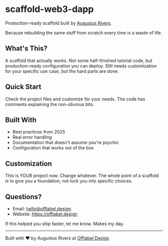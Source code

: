 # scaffold-web3-dapp

Production-ready scaffold built by [Augustus Rivers](https://offlabel.design).

Because rebuilding the same stuff from scratch every time is a waste of life.

## What's This?

A scaffold that actually works. Not some half-finished tutorial code,
but production-ready configuration you can deploy. Still needs customization
for your specific use case, but the hard parts are done.

## Quick Start

Check the project files and customize for your needs. The code has comments
explaining the non-obvious bits.

## Built With

- Best practices from 2025
- Real error handling  
- Documentation that doesn't assume you're psychic
- Configuration that works out of the box

## Customization

This is YOUR project now. Change whatever. The whole point of a scaffold
is to give you a foundation, not lock you into specific choices.

## Questions?

- Email: hello@offlabel.design
- Website: https://offlabel.design

If this helped you ship faster, let me know. Makes my day.

---

Built with ❤️ by Augustus Rivers at [Offlabel Design](https://offlabel.design)

